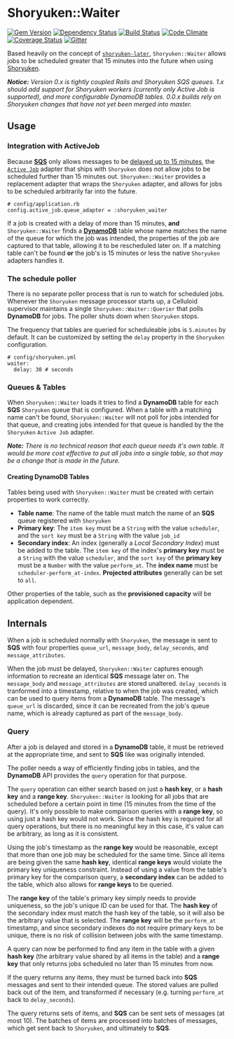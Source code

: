 # Shoryuken::Waiter

[![Gem Version](http://img.shields.io/gem/v/shoryuken-waiter.svg)](https://rubygems.org/gems/shoryuken-waiter)
[![Dependency Status](https://gemnasium.com/farski/shoryuken-waiter.svg)](https://gemnasium.com/farski/shoryuken-waiter)
[![Build Status](https://travis-ci.org/farski/shoryuken-waiter.svg)](https://travis-ci.org/farski/shoryuken-waiter)
[![Code Climate](https://codeclimate.com/github/farski/shoryuken-waiter/badges/gpa.svg)](https://codeclimate.com/github/farski/shoryuken-waiter)
[![Coverage Status](https://coveralls.io/repos/farski/shoryuken-waiter/badge.svg?branch=master&service=github)](https://coveralls.io/github/farski/shoryuken-waiter?branch=master)
[![Gitter](https://badges.gitter.im/Join%20Chat.svg)](https://gitter.im/farski/shoryuken-waiter?utm_source=badge&utm_medium=badge&utm_campaign=pr-badge)

Based heavily on the concept of [`shoryuken-later`](https://github.com/joekhoobyar/shoryuken-later), `Shoryuken::Waiter` allows jobs to be scheduled greater that 15 minutes into the future when using [Shoryuken](https://github.com/phstc/shoryuken).

_**Notice:** Version 0.x is tightly coupled Rails and Shoryuken SQS queues. 1.x should add support for Shoryuken workers (currently only Active Job is supported), and more configurable DynamoDB tables. 0.0.x builds rely on Shoryuken changes that have not yet been merged into master._ 

## Usage

### Integration with ActiveJob

Because **[SQS](https://aws.amazon.com/sqs/)** only allows messages to be [delayed up to 15 minutes](https://docs.aws.amazon.com/AWSSimpleQueueService/latest/APIReference/API_SendMessage.html), the [`Active Job`](http://guides.rubyonrails.org/active_job_basics.html) adapter that ships with `Shoryuken` does not allow jobs to be scheduled further than 15 minutes out. `Shoryuken::Waiter` provides a replacement adapter that wraps the `Shoryuken` adapter, and allows for jobs to be scheduled arbitrarily far into the future.
```
# config/application.rb
config.active_job.queue_adapter = :shoryuken_waiter
```

If a job is created with a delay of more than 15 minutes, **and** `Shoryuken::Waiter` finds a **[DynamoDB](https://aws.amazon.com/dynamodb/)** table whose name matches the name of the queue for which the job was intended, the properties of the job are captured to that table, allowing it to be rescheduled later on. If a matching table can't be found **or** the job's is 15 minutes or less the native `Shoryuken` adapters handles it.

### The schedule poller

There is no separate poller process that is run to watch for scheduled jobs. Whenever the `Shoryuken` message processor starts up, a Celluloid supervisor maintains a single `Shoryuken::Waiter::Querier` that polls **DynamoDB** for jobs. The poller shuts down when `Shoryuken` stops.

The frequency that tables are queried for scheduleable jobs is `5.minutes` by default. It can be customized by setting the `delay` property in the `Shoryuken` configuration.

```
# config/shoryuken.yml
waiter:
  delay: 30 # seconds
```

### Queues & Tables

When `Shoryuken::Waiter` loads it tries to find a **DynamoDB** table for each **SQS** `Shoryuken` queue that is configured. When a table with a matching name can't be found, `Shoryuken::Waiter` will not poll for jobs intended for that queue, and creating jobs intended for that queue is handled by the the `Shoryuken` `Active Job` adapter.

_**Note:** There is no technical reason that each queue needs it's own table. It would be more cost effective to put all jobs into a single table, so that may be a change that is made in the future._

#### Creating DynamoDB Tables

Tables being used with `Shoryuken::Waiter` must be created with certain properties to work correctly.

* **Table name**: The name of the table must match the name of an **SQS** queue registered with `Shoryuken`
* **Primary key**: The `item key` must be a `String` with the value `scheduler`, and the `sort key` must be a `String` with the value `job_id`
* **Secondary index**: An index (generally a *Local Secondary Index*) must be added to the table. The `item key` of the index's **primary key** must be a `String` with the value `scheduler`, and the `sort key` of the **primary key** must be a `Number` with the value `perform_at`. The **index name** must be `scheduler-perform_at-index`. **Projected attributes** generally can be set to `all`.

Other properties of the table, such as the **provisioned capacity** will be application dependent.

## Internals

When a job is scheduled normally with `Shoryuken`, the message is sent to **SQS** with four properties `queue_url`, `message_body`, `delay_seconds`, and `message_attributes`.

When the job must be delayed, `Shoryuken::Waiter` captures enough information to recreate an identical **SQS** message later on. The `message_body` and `message_attributes` are stored unaltered. `delay_seconds` is tranformed into a timestamp, relative to when the job was created, which can be used to query items from a **DynamoDB** table. The message's `queue_url` is discarded, since it can be recreated from the job's queue name, which is already captured as part of the `message_body`.

### Query

After a job is delayed and stored in a **DynamoDB** table, it must be retrieved at the appropriate time, and sent to **SQS** like was originally intended.

The poller needs a way of efficiently finding jobs in tables, and the **DynamoDB** API provides the `query` operation for that purpose.

The `query` operation can either search based on just a **hash key**, or a **hash key** and a **range key**. `Shoryuken::Waiter` is looking for all jobs that are scheduled before a certain point in time (15 minutes from the time of the query). It's only possible to make comparison queries with a **range key**, so using just a hash key would not work. Since the hash key is required for all query operations, but there is no meaningful key in this case, it's value can be arbitrary, as long as it is consistent.

Using the job's timestamp as the **range key** would be reasonable, except that more than one job may be scheduled for the same time. Since all items are being given the same **hash key**, identical **range keys** would violate the primary key uniqueness constraint. Instead of using a value from the table's primary key for the comparison query, a **secondary index** can be added to the table, which also allows for **range keys** to be queried.

The **range key** of the table's primary key simply needs to provide uniqueness, so the job's unique ID can be used for that. The **hash key** of the secondary index must match the hash key of the table, so it will also be the arbitrary value that is selected. The **range key** will be the `perform_at` timestamp, and since secondary indexes do not require primary keys to be unique, there is no risk of collision between jobs with the same timestamp.

A query can now be performed to find any item in the table with a given **hash key** (the arbitrary value shared by all items in the table) and a **range key** that only returns jobs scheduled no later than 15 minutes from now.

If the query returns any items, they must be turned back into **SQS** messages and sent to their intended queue. The stored values are pulled back out of the item, and transformed if necessary (e.g. turning `perform_at` back to `delay_seconds`).

The query returns sets of items, and **SQS** can be sent sets of messages (at most 10). The batches of items are processed into batches of messages, which get sent back to `Shoryuken`, and ultimately to **SQS**.
